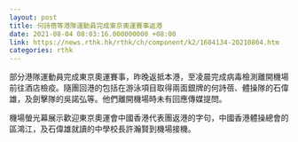 ```yaml
---
layout: post
title: 何詩蓓等港隊運動員完成東京奧運賽事返港
date: 2021-08-04 08:03:16.000000000 +08:00
link: https://news.rthk.hk/rthk/ch/component/k2/1604134-20210804.htm
categories: rthk
---
```


部分港隊運動員完成東京奧運賽事，昨晚返抵本港，至凌晨完成病毒檢測離開機場前往酒店檢疫。隨團回港的包括在游泳項目取得兩面銀牌的何詩蓓、體操隊的石偉雄，及劍擊隊的吳諾弘等。他們離開機場時未有回應傳媒提問。

機場螢光幕展示歡迎東京奧運會中國香港代表團返港的字句，中國香港體操總會的區鴻江，及石偉雄就讀的中學校長許瀚賢到機場接機。
